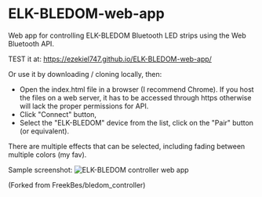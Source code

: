 # ELK-BLEDOM-web-app

Web app for controlling ELK-BLEDOM Bluetooth LED strips using the Web Bluetooth API.

TEST it at: https://ezekiel747.github.io/ELK-BLEDOM-web-app/

Or use it by downloading / cloning locally, then:

- Open the index.html file in a browser (I recommend Chrome). If you host the files on a web server, it has to be accessed through https otherwise will lack the proper permissions for API.
- Click "Connect" button,
- Select the "ELK-BLEDOM" device from the list, click on the "Pair" button (or equivalent).

There are multiple effects that can be selected, including fading between multiple colors (my fav).

Sample screenshot:
![ELK-BLEDOM controller web app](https://ezekiel747.github.io/ELK-BLEDOM-web-app/screenshot.jpg)

(Forked from FreekBes/bledom_controller)
